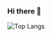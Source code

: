 ### Hi there 👋

![Top Langs](https://github-readme-stats.vercel.app/api/top-langs/?username=tapishsharma&theme=tokyonight)

